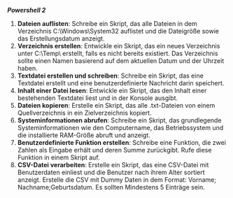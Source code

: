 ***Powershell 2***

1. **Dateien auflisten**: Schreibe ein Skript, das alle Dateien in dem Verzeichnis C:\\Windows\\System32 auflistet und die Dateigröße sowie das Erstellungsdatum anzeigt.
2. **Verzeichnis erstellen**: Entwickle ein Skript, das ein neues Verzeichnis unter C:\\Temp\\ erstellt, falls es nicht bereits existiert. Das Verzeichnis sollte einen Namen basierend auf dem aktuellen Datum und der Uhrzeit haben.
3. **Textdatei erstellen und schreiben**: Schreibe ein Skript, das eine Textdatei erstellt und eine benutzerdefinierte Nachricht darin speichert.
4. **Inhalt einer Datei lesen**: Entwickle ein Skript, das den Inhalt einer bestehenden Textdatei liest und in der Konsole ausgibt.
5. **Dateien kopieren**: Erstelle ein Skript, das alle .txt-Dateien von einem Quellverzeichnis in ein Zielverzeichnis kopiert.
6. **Systeminformationen abrufen**: Schreibe ein Skript, das grundlegende Systeminformationen wie den Computername, das Betriebssystem und die installierte RAM-Größe abruft und anzeigt.
7. **Benutzerdefinierte Funktion erstellen**: Schreibe eine Funktion, die zwei Zahlen als Eingabe erhält und deren Summe zurückgibt. Rufe diese Funktion in einem Skript auf.
8. **CSV-Datei verarbeiten**: Erstelle ein Skript, das eine CSV-Datei mit Benutzerdaten einliest und die Benutzer nach ihrem Alter sortiert anzeigt. Erstelle die CSV mit Dummy Daten in dem Format: Vorname; Nachname;Geburtsdatum. Es sollten Mindestens 5 Einträge sein.